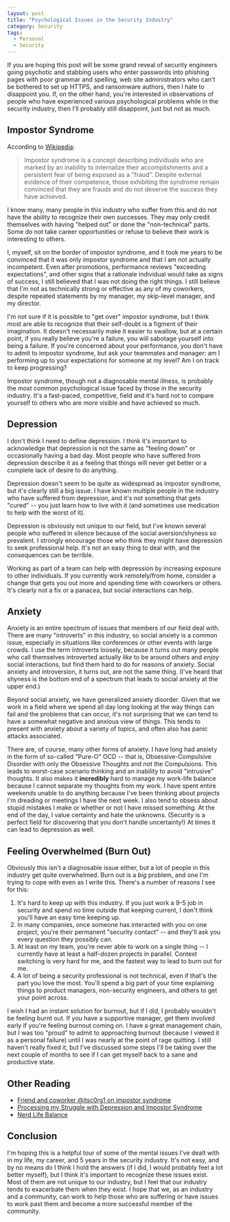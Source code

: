 ```yaml
---
layout: post
title: "Psychological Issues in the Security Industry"
category: Security
tags:
  - Personal
  - Security
---
```


If you are hoping this post will be some grand reveal of security engineers
going psychotic and stabbing users who enter passwords into phishing pages with
poor grammar and spelling, web site administrators who can't be bothered to set
up HTTPS, and ransomware authors, then I hate to disappoint you.  If, on the
other hand, you're interested in observations of people who have experienced
various psychological problems while in the security industry, then I'll
probably still disappoint, just but not as much.

## Impostor Syndrome

According to [Wikipedia](https://en.wikipedia.org/wiki/Impostor_syndrome):

> Impostor syndrome is a concept describing individuals who are marked by an
> inability to internalize their accomplishments and a persistent fear of being
> exposed as a "fraud". Despite external evidence of their competence, those
> exhibiting the syndrome remain convinced that they are frauds and do not
> deserve the success they have achieved.

I know many, many people in this industry who suffer from this and do not have
the ability to recognize their own successes.  They may only credit themselves
with having "helped out" or done the "non-technical" parts.  Some do not take
career opportunities or refuse to believe their work is interesting to others.

I, myself, sit on the border of impostor syndrome, and it took me years to
be convinced that it was only impostor syndrome and that I am not actually
incompetent.  Even after promotions, performance reviews "exceeding
expectations", and other signs that a rationale individual would take as signs
of success, I still believed that I was not doing the right things.  I still
believe that I'm not as technically strong or effective as any of my coworkers,
despite repeated statements by my manager, my skip-level manager, and my
director.

I'm not sure if it is possible to "get over" impostor syndrome, but I think most
are able to recognize that their self-doubt is a figment of their imagination.
It doesn't necessarily make it easier to swallow, but at a certain point, if you
really believe you're a failure, you will sabotage yourself into being a
failure.  If you're concerned about your performance, you don't have to admit to
impostor syndrome, but ask your teammates and manager: am I performing up to
your expectations for someone at my level?  Am I on track to keep progressing?

Impostor syndrome, though not a diagnosable mental illness, is probably the most
common psychological issue faced by those in the security industry.  It's a
fast-paced, competitive, field and it's hard not to compare yourself to others
who are more visible and have achieved so much.

## Depression

I don't think I need to define depression.  I think it's important to
acknowledge that depression is not the same as "feeling down" or occasionally
having a bad day.  Most people who have suffered from depression describe it as
a feeling that things will never get better or a complete lack of desire to do
anything.

Depression doesn't seem to be quite as widespread as impostor syndrome, but it's
clearly still a big issue.  I have known multiple people in the industry who
have suffered from depression, and it's not something that gets "cured" -- you
just learn how to live with it (and sometimes use medication to help with the
worst of it).

Depression is obviously not unique to our field, but I've known several people
who suffered in silence because of the social aversion/shyness so prevalent.
I strongly encourage those who think they might have depression to seek
professional help.  It's not an easy thing to deal with, and the consequences
can be terrible.

Working as part of a team can help with depression by increasing exposure to
other individuals.  If you currently work remotely/from home, consider a change
that gets you out more and spending time with coworkers or others.  It's clearly
not a fix or a panacea, but social interactions can help.

## Anxiety

Anxiety is an entire spectrum of issues that members of our field deal with.
There are many "introverts" in this industry, so social anxiety is a common
issue, especially in situations like conferences or other events with large
crowds.  I use the term introverts loosely, because it turns out many people who
call themselves introverted actually *like* to be around others and *enjoy*
social interactions, but find them hard to do for reasons of anxiety.  Social
anxiety and introversion, it turns out, are not the same thing.  (I've heard
that shyness is the bottom end of a spectrum that leads to social anxiety at the
upper end.)

Beyond social anxiety, we have generalized anxiety disorder.  Given that we work
in a field where we spend all day long looking at the way things can fail and
the problems that can occur, it's not surprising that we can tend to have a
somewhat negative and anxious view of things.  This tends to present with
anxiety about a variety of topics, and often also has panic attacks associated.

There are, of course, many other forms of anxiety.  I have long had anxiety in
the form of so-called "Pure-O" OCD -- that is, Obsessive-Compulsive Disorder
with only the Obsessive Thoughts and not the Compulsions.  This leads to
worst-case scenario thinking and an inability to avoid "intrusive" thoughts.  It
also makes it **incredibly** hard to manage my work-life balance because I
cannot separate my thoughts from my work.  I have spent entire weekends unable
to do anything because I've been thinking about projects I'm dreading or
meetings I have the next week.  I also tend to obsess about stupid mistakes I
make or whether or not I have missed something.  At the end of the day, I value
certainty and hate the unknowns.  (Security is a perfect field for discovering
that you don't handle uncertainty!)  At times it can lead to depression as well.

## Feeling Overwhelmed (Burn Out)

Obviously this isn't a diagnosable issue either, but a lot of people in this
industry get quite overwhelmed.  Burn out is a *big* problem, and one I'm trying
to cope with even as I write this.  There's a number of reasons I see for this:

1. It's hard to keep up with this industry.  If you just work a 9-5 job in
   security and spend no time outside that keeping current, I don't think you'll
   have an easy time keeping up.
2. In many companies, once someone has interacted with you on one project,
   you're their permanent "security contact" -- and they'll ask you every
   question they possibly can.
3. At least on my team, you're never able to work on a single thing -- I
   currently have at least a half-dozen projects in parallel.  Context switching
   is very hard for me, and the fastest way to lead to burn out for me.
4. A lot of being a security professional is not technical, even if that's the
   part you love the most.  You'll spend a big part of your time explaining
   things to product managers, non-security engineers, and others to get your
   point across.

I wish I had an instant solution for burnout, but if I did, I probably wouldn't
be feeling burnt out.  If you have a supportive manager, get them involved early
if you're feeling burnout coming on.  I have a great management chain, but I was
too "proud" to admit to approaching burnout (because I viewed it as a personal
failure) until I was nearly at the point of rage quitting.  I still haven't
really fixed it, but I've discussed some steps I'll be taking over the next
couple of months to see if I can get myself back to a sane and productive state.

## Other Reading

* [Friend and coworker @itsc0rg1 on impostor syndrome](https://medium.com/@itsc0rg1/dealing-with-imposter-syndrome-a5e044d31b68)
* [Processing my Struggle with Depression and Impostor Syndrome](https://blog.techinclusion.co/processing-my-struggle-with-depression-and-imposter-syndrome-in-silicon-valley-93a6ea4cb7db)
* [Nerd Life
  Balance](https://blog.newrelic.com/2013/11/06/nerd-life-balance-part-1-performance-tuning-life-maximize-awesome/)

## Conclusion

I'm hoping this is a helpful tour of some of the mental issues I've dealt with
in my life, my career, and 5 years in the security industry.  It's not easy, and
by no means do I think I hold the answers (if I did, I would probably feel a lot
better myself), but I think it's important to recognize these issues exist.
Most of them are not unique to our industry, but I feel that our industry tends
to exacerbate them when they exist.  I hope that we, as an industry and a
community, can work to help those who are suffering or have issues to work past
them and become a more successful member of the community.
